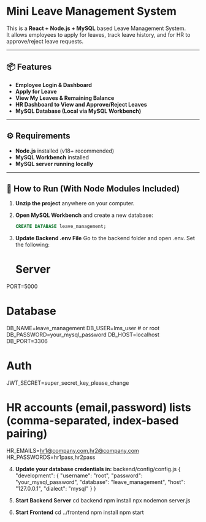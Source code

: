 # Mini Leave Management System

This is a **React + Node.js + MySQL** based Leave Management System.  
It allows employees to apply for leaves, track leave history, and for HR to approve/reject leave requests.

---

## 📦 Features

- **Employee Login & Dashboard**
- **Apply for Leave**
- **View My Leaves & Remaining Balance**
- **HR Dashboard to View and Approve/Reject Leaves**
- **MySQL Database (Local via MySQL Workbench)**

---

## ⚙️ Requirements

- **Node.js** installed (v18+ recommended)
- **MySQL Workbench** installed
- **MySQL server running locally**

---

## 🚀 How to Run (With Node Modules Included)

1. **Unzip the project** anywhere on your computer.

2. **Open MySQL Workbench** and create a new database:
   ```sql
   CREATE DATABASE leave_management;

3. **Update Backend .env File**
Go to the backend folder and open .env.
Set the following:

   # Server
PORT=5000

# Database
DB_NAME=leave_management
DB_USER=lms_user           # or root
DB_PASSWORD=your_mysql_password
DB_HOST=localhost
DB_PORT=3306

# Auth
JWT_SECRET=super_secret_key_please_change

# HR accounts (email,password) lists (comma-separated, index-based pairing)
HR_EMAILS=hr1@company.com,hr2@company.com
HR_PASSWORDS=hr1pass,hr2pass

4. **Update your database credentials in:**
backend/config/config.js
{
  "development": {
    "username": "root",
    "password": "your_mysql_password",
    "database": "leave_management",
    "host": "127.0.0.1",
    "dialect": "mysql"
  }
}

4. **Start Backend Server** 
cd backend
npm install
npx nodemon server.js

5. **Start Frontend**
cd ../frontend
npm install
npm start

